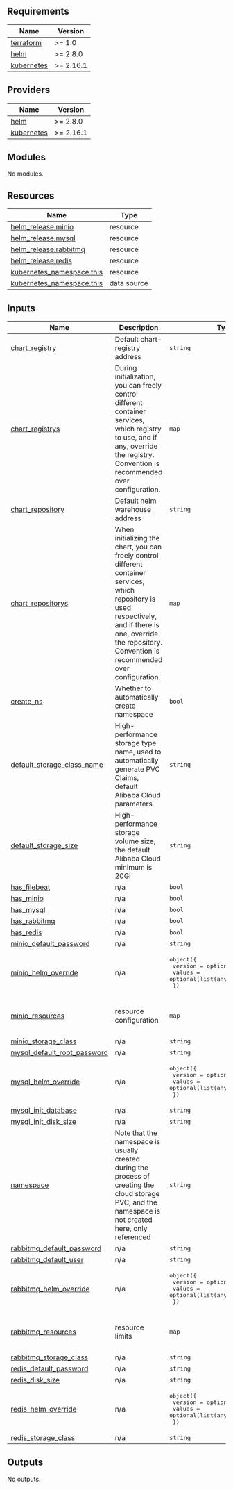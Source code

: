 
<!-- BEGIN_TF_DOCS -->
## Requirements

| Name | Version |
|------|---------|
| <a name="requirement_terraform"></a> [terraform](#requirement\_terraform) | >= 1.0 |
| <a name="requirement_helm"></a> [helm](#requirement\_helm) | >= 2.8.0 |
| <a name="requirement_kubernetes"></a> [kubernetes](#requirement\_kubernetes) | >= 2.16.1 |

## Providers

| Name | Version |
|------|---------|
| <a name="provider_helm"></a> [helm](#provider\_helm) | >= 2.8.0 |
| <a name="provider_kubernetes"></a> [kubernetes](#provider\_kubernetes) | >= 2.16.1 |

## Modules

No modules.

## Resources

| Name | Type |
|------|------|
| [helm_release.minio](https://registry.terraform.io/providers/hashicorp/helm/latest/docs/resources/release) | resource |
| [helm_release.mysql](https://registry.terraform.io/providers/hashicorp/helm/latest/docs/resources/release) | resource |
| [helm_release.rabbitmq](https://registry.terraform.io/providers/hashicorp/helm/latest/docs/resources/release) | resource |
| [helm_release.redis](https://registry.terraform.io/providers/hashicorp/helm/latest/docs/resources/release) | resource |
| [kubernetes_namespace.this](https://registry.terraform.io/providers/hashicorp/kubernetes/latest/docs/resources/namespace) | resource |
| [kubernetes_namespace.this](https://registry.terraform.io/providers/hashicorp/kubernetes/latest/docs/data-sources/namespace) | data source |

## Inputs

| Name | Description | Type | Default | Required |
|------|-------------|------|---------|:--------:|
| <a name="input_chart_registry"></a> [chart\_registry](#input\_chart\_registry) | Default chart-registry address | `string` | `"docker.io"` | no |
| <a name="input_chart_registrys"></a> [chart\_registrys](#input\_chart\_registrys) | During initialization, you can freely control different container services, which registry to use, and if any, override the registry. Convention is recommended over configuration. | `map` | `{}` | no |
| <a name="input_chart_repository"></a> [chart\_repository](#input\_chart\_repository) | Default helm warehouse address | `string` | `"https://charts.bitnami.com/bitnami"` | no |
| <a name="input_chart_repositorys"></a> [chart\_repositorys](#input\_chart\_repositorys) | When initializing the chart, you can freely control different container services, which repository is used respectively, and if there is one, override the repository. Convention is recommended over configuration. | `map` | `{}` | no |
| <a name="input_create_ns"></a> [create\_ns](#input\_create\_ns) | Whether to automatically create namespace | `bool` | `true` | no |
| <a name="input_default_storage_class_name"></a> [default\_storage\_class\_name](#input\_default\_storage\_class\_name) | High-performance storage type name, used to automatically generate PVC Claims, default Alibaba Cloud parameters | `string` | `"alicloud-disk-efficiency"` | no |
| <a name="input_default_storage_size"></a> [default\_storage\_size](#input\_default\_storage\_size) | High-performance storage volume size, the default Alibaba Cloud minimum is 20Gi | `string` | `"20Gi"` | no |
| <a name="input_has_filebeat"></a> [has\_filebeat](#input\_has\_filebeat) | n/a | `bool` | `false` | no |
| <a name="input_has_minio"></a> [has\_minio](#input\_has\_minio) | n/a | `bool` | `false` | no |
| <a name="input_has_mysql"></a> [has\_mysql](#input\_has\_mysql) | n/a | `bool` | `true` | no |
| <a name="input_has_rabbitmq"></a> [has\_rabbitmq](#input\_has\_rabbitmq) | n/a | `bool` | `false` | no |
| <a name="input_has_redis"></a> [has\_redis](#input\_has\_redis) | n/a | `bool` | `false` | no |
| <a name="input_minio_default_password"></a> [minio\_default\_password](#input\_minio\_default\_password) | n/a | `string` | `"73VyYWygp7VakhRC6hTf"` | no |
| <a name="input_minio_helm_override"></a> [minio\_helm\_override](#input\_minio\_helm\_override) | n/a | <pre>object({<br/>    version = optional(string, null)<br/>    values  = optional(list(any), [])<br/>  })</pre> | `{}` | no |
| <a name="input_minio_resources"></a> [minio\_resources](#input\_minio\_resources) | resource configuration | `map` | <pre>{<br/>  "limits": {},<br/>  "requests": {}<br/>}</pre> | no |
| <a name="input_minio_storage_class"></a> [minio\_storage\_class](#input\_minio\_storage\_class) | n/a | `string` | `""` | no |
| <a name="input_mysql_default_root_password"></a> [mysql\_default\_root\_password](#input\_mysql\_default\_root\_password) | n/a | `string` | `"6sg8vgDFcwWXP386EiZB"` | no |
| <a name="input_mysql_helm_override"></a> [mysql\_helm\_override](#input\_mysql\_helm\_override) | n/a | <pre>object({<br/>    version = optional(string, null)<br/>    values  = optional(list(any), [])<br/>  })</pre> | `{}` | no |
| <a name="input_mysql_init_database"></a> [mysql\_init\_database](#input\_mysql\_init\_database) | n/a | `string` | `"apitable"` | no |
| <a name="input_mysql_init_disk_size"></a> [mysql\_init\_disk\_size](#input\_mysql\_init\_disk\_size) | n/a | `string` | `"20Gi"` | no |
| <a name="input_namespace"></a> [namespace](#input\_namespace) | Note that the namespace is usually created during the process of creating the cloud storage PVC, and the namespace is not created here, only referenced | `string` | `"apitable-datacenter"` | no |
| <a name="input_rabbitmq_default_password"></a> [rabbitmq\_default\_password](#input\_rabbitmq\_default\_password) | n/a | `string` | `"7r4HVvsrwP4kQjAgj8Jj"` | no |
| <a name="input_rabbitmq_default_user"></a> [rabbitmq\_default\_user](#input\_rabbitmq\_default\_user) | n/a | `string` | `"user"` | no |
| <a name="input_rabbitmq_helm_override"></a> [rabbitmq\_helm\_override](#input\_rabbitmq\_helm\_override) | n/a | <pre>object({<br/>    version = optional(string, null)<br/>    values  = optional(list(any), [])<br/>  })</pre> | `{}` | no |
| <a name="input_rabbitmq_resources"></a> [rabbitmq\_resources](#input\_rabbitmq\_resources) | resource limits | `map` | <pre>{<br/>  "limits": {},<br/>  "requests": {}<br/>}</pre> | no |
| <a name="input_rabbitmq_storage_class"></a> [rabbitmq\_storage\_class](#input\_rabbitmq\_storage\_class) | n/a | `string` | `""` | no |
| <a name="input_redis_default_password"></a> [redis\_default\_password](#input\_redis\_default\_password) | n/a | `string` | `"UHWCWiuUMVyupqmW4cXV"` | no |
| <a name="input_redis_disk_size"></a> [redis\_disk\_size](#input\_redis\_disk\_size) | n/a | `string` | `"20Gi"` | no |
| <a name="input_redis_helm_override"></a> [redis\_helm\_override](#input\_redis\_helm\_override) | n/a | <pre>object({<br/>    version = optional(string, null)<br/>    values  = optional(list(any), [])<br/>  })</pre> | `{}` | no |
| <a name="input_redis_storage_class"></a> [redis\_storage\_class](#input\_redis\_storage\_class) | n/a | `string` | `""` | no |

## Outputs

No outputs.
<!-- END_TF_DOCS -->